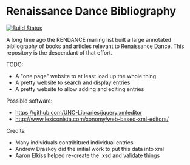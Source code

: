 # Renaissance Dance Bibliography

[![Build Status](https://travis-ci.org/rendance/rendancebib.svg?branch=master)](https://travis-ci.org/rendance/rendancebib)

A long time ago the RENDANCE mailing list built a large annotated
bibliography of books and articles relevant to Renaissance Dance.
This repository is the descendant of that effort.

TODO:

* A "one page" website to at least load up the whole thing
* A pretty website to search and display entries
* A pretty website to allow adding and editing entries

Possible software:

* https://github.com/UNC-Libraries/jquery.xmleditor
* http://www.lexiconista.com/xonomy/web-based-xml-editors/

Credits:

* Many individuals contribitued individual entries
* Andrew Draskoy did the initial work to put this data into xml
* Aaron Elkiss helped re-create the .xsd and validate things
